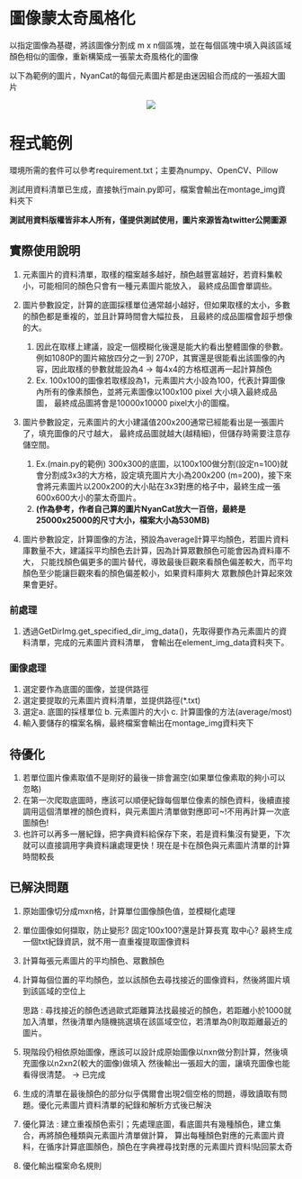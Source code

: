 # 圖像蒙太奇風格化
以指定圖像為基礎，將該圖像分割成 m x n個區塊，並在每個區塊中填入與該區域顏色相似的圖像，重新構築成一張蒙太奇風格化的圖像

 以下為範例的圖片，NyanCat的每個元素圖片都是由迷因組合而成的一張超大圖片

<div align=center>
<img src="example/Nyan_Cat_meme.gif"/>
</div>

# 程式範例
環境所需的套件可以參考requirement.txt；主要為numpy、OpenCV、Pillow

測試用資料清單已生成，直接執行main.py即可，檔案會輸出在montage_img資料夾下

**測試用資料版權皆非本人所有，僅提供測試使用，圖片來源皆為twitter公開圖源**

## 實際使用說明
1. 元素圖片的資料清單，取樣的檔案越多越好，顏色越豐富越好，若資料集較小，可能相同的顏色只會有一種元素圖片能放入，
最終成品圖會單調些。
2. 圖片參數設定，計算的底圖採樣單位通常越小越好，但如果取樣的太小，多數的顏色都是重複的，並且計算時間會大幅拉長，
且最終的成品圖檔會超乎想像的大。
   1. 因此在取樣上建議，設定一個模糊化後還是能大約看出整體圖像的參數。例如1080P的圖片縮放四分之一到
   270P，其實還是很能看出該圖像的內容，因此取樣的參數就能設為4 -> 每4x4的方格框選再一起計算顏色
   2. Ex. 100x100的圖像若取樣設為1，元素圖片大小設為100，代表計算圖像內所有的像素顏色，並將元素圖像以100x100 pixel
   大小填入最終成品圖， 最終成品圖將會是10000x10000 pixel大小的圖檔。

3. 圖片參數設定，元素圖片的大小建議值200x200通常已經能看出是一張圖片了，填充圖像的尺寸越大，
最終成品圖就越大(越精細)，但儲存時需要注意存儲空間。
   1. Ex.(main.py的範例) 300x300的底圖，以100x100做分割(設定n=100)就會分割成3x3的大方格，設定填充圖片大小為200x200
      (m=200)，接下來會將元素圖片以200x200的大小貼在3x3對應的格子中，最終生成一張600x600大小的蒙太奇圖片。
   2. **(作為參考，作者自己算的圖片NyanCat放大一百倍，最終是25000x25000的尺寸大小，檔案大小為530MB)**
4. 圖片參數設定，計算圖像的方法，預設為average計算平均顏色，若圖片資料庫數量不大，建議採平均顏色去計算，因為計算眾數顏色可能會因為資料庫不大，
只能找顏色偏更多的圖片替代，導致最後巨觀來看顏色偏差較大，而平均顏色至少能讓巨觀來看的顏色偏差較小，如果資料庫夠大 眾數顏色計算起來效果會更好。
### 前處理
1. 透過GetDirImg.get_specified_dir_img_data()，先取得要作為元素圖片的資料清單，完成的元素圖片資料清單，
會輸出在element_img_data資料夾下。

### 圖像處理
1. 選定要作為底圖的圖像，並提供路徑
2. 選定要提取的元素圖片資料清單，並提供路徑(*.txt)
3. 選定a. 底圖的採樣單位 b. 元素圖片的大小 c. 計算圖像的方法(average/most)
4. 輸入要儲存的檔案名稱，最終檔案會輸出在montage_img資料夾下


## 待優化
1. 若單位圖片像素取值不是剛好的最後一排會漏空(如果單位像素取的夠小可以忽略)
2. 在第一次爬取底圖時，應該可以順便紀錄每個單位像素的顏色資料，後續直接調用這個清單裡的顏色資料，與元素圖片清單做對應即可~!不用再計算一次底圖顏色!
3. 也許可以再多一層紀錄，把字典資料給保存下來，若是資料集沒有變更，下次就可以直接調用字典資料讓處理更快！現在是卡在顏色與元素圖片清單的計算時間較長

## 已解決問題
1. 原始圖像切分成mxn格，計算單位圖像顏色值，並模糊化處理
2. 單位圖像如何擷取，防止變形? 固定100x100?還是計算長寬 取中心? 最終生成一個txt紀錄資訊，就不用一直重複提取圖像資料
3. 計算每張元素圖片的平均顏色、眾數顏色
4. 計算每個位置的平均顏色，並以該顏色去尋找接近的圖像資料，然後將圖片填到該區域的空位上

    思路 : 尋找接近的顏色透過歐式距離算法找最接近的顏色，若距離小於1000就加入清單，然後清單內隨機挑選填在該區域空位，若清單為0則取距離最近的圖片。
5. 現階段仍相依原始圖像，應該可以設計成原始圖像以nxn做分割計算，然後填充圖像以n2xn2(較大的圖像)做填入
然後輸出一張超大的圖，讓填充圖像也能看得很清楚。 -> 已完成
6. 生成的清單在最後顏色的部分似乎偶爾會出現2個空格的問題，導致讀取有問題。優化元素圖片資料清單的紀錄和解析方式後已解決
7. 優化算法 : 建立重複顏色索引；先處理底圖，看底圖共有幾種顏色，建立集合，再將顏色種類與元素圖片清單做計算，
算出每種顏色對應的元素圖片資料，在循序計算底圖顏色，顏色在字典裡尋找對應的元素圖片資料!貼回蒙太奇
8. 優化輸出檔案命名規則